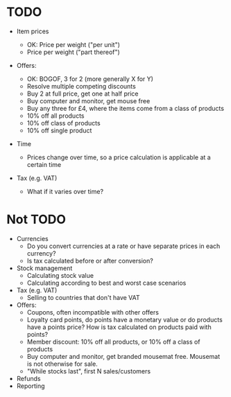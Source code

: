 # TODO

* Item prices
  * OK: Price per weight ("per unit")
  * Price per weight ("part thereof")

* Offers:
  * OK: BOGOF, 3 for 2 (more generally X for Y)
  * Resolve multiple competing discounts
  * Buy 2 at full price, get one at half price
  * Buy computer and monitor, get mouse free
  * Buy any three for £4, where the items come from a class of products
  * 10% off all products
  * 10% off class of products
  * 10% off single product
* Time
  * Prices change over time, so a price calculation is applicable at a certain time
* Tax (e.g. VAT)
  * What if it varies over time?

# Not TODO

* Currencies
  * Do you convert currencies at a rate or have separate prices in each currency?
  * Is tax calculated before or after conversion?
* Stock management
  * Calculating stock value
  * Calculating according to best and worst case scenarios
* Tax (e.g. VAT)
  * Selling to countries that don't have VAT
* Offers:
  * Coupons, often incompatible with other offers
  * Loyalty card points, do points have a monetary value or do products have a points price? How is tax calculated on products paid with points?
  * Member discount: 10% off all products, or 10% off a class of products
  * Buy computer and monitor, get branded mousemat free. Mousemat is not otherwise for sale.
  * "While stocks last", first N sales/customers
* Refunds
* Reporting

